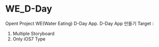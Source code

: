 WE_D-Day
========

 Opent Project WE(Water Eating) D-Day App.
 D-Day App 만들기
 Target : 
 1. Multiple Storyboard
 2. Only iOS7 Type
